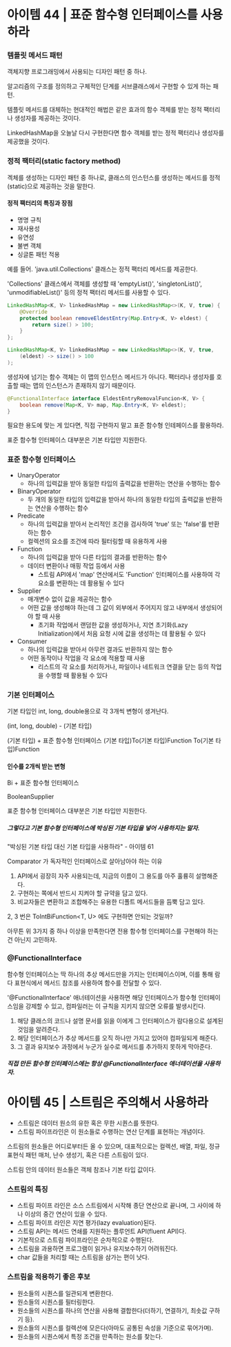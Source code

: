# 아이템 44 | 표준 함수형 인터페이스를 사용하라
### 템플릿 메서드 패턴
객체지향 프로그래밍에서 사용되는 디자인 패턴 중 하나.

알고리즘의 구조를 정의하고 구체적인 단계를 서브클래스에서 구현할 수 있게 하는 패턴.

템플릿 메서드를 대체하는 현대적인 해법은 같은 효과의 함수 객체를 받는 정적 팩터리나 생성자를 제공하는 것이다.

LinkedHashMap을 오늘날 다시 구현한다면 함수 객체를 받는 정적 팩터리나 생성자를 제공했을 것이다.

### 정적 팩터리(static factory method)
겍체를 생성하는 디자인 패턴 중 하나로, 클래스의 인스턴스를 생성하는 메서드를 정적(static)으로 제공하는 것을 말한다.

#### 정적 팩터리의 특징과 장점
- 명명 규칙
- 재사용성
- 유연성
- 불변 객체
- 싱글톤 패턴 적용

예를 들어. 'java.util.Collections' 클래스는 정적 팩터리 메서드를 제공한다.

'Collections' 클래스에서 객체를 생성할 때 'emptyList()', 'singletonList()', 'unmodifiableList()' 등의 정적 팩터리 메서드를 사용할 수 있다.

```java
LinkedHashMap<K, V> linkedHashMap = new LinkedHashMap<>(K, V, true) {
    @Override
    protected boolean removeEldestEntry(Map.Entry<K, V> eldest) {
        return size() > 100;
    }
};

LinkedHashMap<K, V> linkedHashMap = new LinkedHashMap<>(K, V, true,
    (eldest) -> size() > 100
);
```

생성자에 넘기는 함수 객체는 이 맵의 인스턴스 메서드가 아니다. 팩터리나 생성자를 호출할 때는 맵의 인스턴스가 존재하지 않기 때문이다.

```java
@FunctionalInterface interface EldestEntryRemovalFuncion<K, V> {
    boolean remove(Map<K, V> map, Map.Entry<K, V> eldest);
}
```

필요한 용도에 맞는 게 있다면, 직접 구현하지 말고 표준 함수형 인테페이스를 활용하라.

표준 함수형 인터페이스 대부분은 기본 타입만 지원한다.

### 표준 함수형 인터페이스

- UnaryOperator
  - 하나의 입력값을 받아 동일한 타입의 출력값을 반환하는 연산을 수행하는 함수
- BinaryOperator
  - 두 개의 동일한 타입의 입력값을 받아서 하나의 동일한 타입의 출력값을 반환하는 연산을 수행하는 함수
- Predicate
  - 하나의 입력값을 받아서 논리적인 조건을 검사하여 'true' 또는 'false'를 반환하는 함수
  - 컬렉션의 요소를 조건에 따라 필터링할 때 유용하게 사용
- Function
  - 하나의 입력값을 받아 다른 타입의 결과를 반환하는 함수
  - 데이터 변환이나 매핑 작업 등에서 사용
    - 스트림 API에서 'map' 연산에서도 'Function' 인터페이스를 사용하여 각 요소를 변환하는 데 활용될 수 있다
- Supplier
  - 매개변수 없이 값을 제공하는 함수
  - 어떤 값을 생성해야 하는데 그 값이 외부에서 주어지지 않고 내부에서 생성되어야 할 때 사용
    - 초기화 작업에서 랜덤한 값을 생성하거나, 지연 초기화(Lazy Initialization)에서 처음 요청 시에 값을 생성하는 데 활용될 수 있다
- Consumer
  - 하나의 입력값을 받아서 아무런 결과도 반환하지 않는 함수
  - 어떤 동작이나 작업을 각 요소에 적용할 때 사용
    - 리스트의 각 요소를 처리하거나, 파일이나 네트워크 연결을 닫는 등의 작업을 수행할 때 활용될 수 있다

### 기본 인터페이스
기본 타입인 int, long, double용으로 각 3개씩 변형이 생겨난다.

(int, long, double) - (기본 타입)

(기본 타입) + 표준 함수형 인터페이스
(기본 타입)To(기본 타입)Function
To(기본 타입)Function

#### 인수를 2개씩 받는 변형
Bi + 표준 함수형 인터페이스

BooleanSupplier

표준 함수형 인터페이스 대부분은 기본 타입만 지원한다.
##### 그렇다고 기본 함수형 인터페이스에 박싱된 기본 타입을 넣어 사용하지는 말자.
"박싱된 기본 타입 대신 기본 타입을 사용하라" - 아이템 61

Comparator 가 독자적인 인터페이스로 살아남아야 하는 이유
1. API에서 굉장히 자주 사용되는데, 지금의 이름이 그 용도를 아주 훌륭히 설명해준다.
2. 구현하는 쪽에서 반드시 지켜야 할 규약을 담고 있다.
3. 비교자들은 변환하고 조합해주는 유용한 디폴트 메서드들을 듬뿍 담고 있다.

2, 3 번은 ToIntBiFunction<T, U> 에도 구현하면 안되는 것일까?

아무튼 위 3가지 중 하나 이상을 만족한다면 전용 함수형 인터페이스를 구현해야 하는 건 아닌지 고민하자.

### @FunctionalInterface
함수형 인터페이스는 딱 하나의 추상 메서드만을 가지는 인터페이스이며, 이를 통해 람다 표현식에서 메서드 참조를 사용하여 함수를 전달할 수 있다.

'@FunctionalInterface' 애너테이션을 사용하면 해당 인터페이스가 함수형 인터페이스임을 강제할 수 있고, 컴파일러는 이 규칙을 지키지 않으면 오류를 발생시킨다.

1. 해당 클래스의 코드나 설명 문서를 읽을 이에게 그 인터페이스가 람다용으로 설계된 것임을 알려준다.
2. 해당 인터페이스가 추상 메서드를 오직 하나만 가지고 있어야 컴파일되게 해준다.
3. 그 결과 유지보수 과정에서 누군가 실수로 메서드를 추가하지 못하게 막아준다.

##### 직접 만든 함수형 인터페이스에는 항상 @FunctionalInterface 애너테이션을 사용하자.

# 아이템 45 | 스트림은 주의해서 사용하라
- 스트림은 데이터 원소의 유한 혹은 무한 시퀀스를 뜻한다.
- 스트림 파이프라인은 이 원소들로 수행하는 연산 단계를 표현하는 개념이다.

스트림의 원소들은 어디로부터든 올 수 있으며, 대표적으로는 컬렉션, 배열, 파일, 정규표현식 패턴 매처, 난수 생성기, 혹은 다른 스트림이 있다.

스트림 안의 데이터 원소들은 객체 참조나 기본 타입 값이다.

### 스트림의 특징
- 스트림 파이프 라인은 소스 스트림에서 시작해 종단 연산으로 끝나며, 그 사이에 하나 이상의 중간 연산이 있을 수 있다. 
- 스트림 파이프 라인은 지연 평가(lazy evaluation)된다.
- 스트림 API는 메서드 연쇄를 지원하는 플루언트 API(fluent API)다.
- 기본적으로 스트림 파이프라인은 순차적으로 수행된다.
- 스트림을 과용하면 프로그램이 읽거나 유지보수하기 어려워진다.
- char 값들을 처리할 때는 스트림을 삼가는 편이 낫다.

### 스트림을 적용하기 좋은 후보
- 원소들의 시퀀스를 일관되게 변환한다.
- 원소들의 시퀀스를 필터링한다.
- 원소들의 시퀀스를 하나의 연산을 사용해 결합한다(더하기, 연결하기, 최솟값 구하기 등).
- 원소들의 시퀀스를 컬렉션에 모은다(아마도 공통된 속성을 기준으로 묶어가며).
- 원소들의 시퀀스에서 특정 조건을 만족하는 원소를 찾는다.

